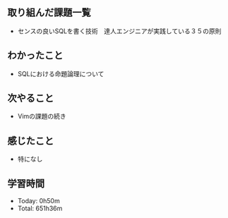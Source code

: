 ## 取り組んだ課題一覧
- センスの良いSQLを書く技術　達人エンジニアが実践している３５の原則
## わかったこと
- SQLにおける命題論理について
## 次やること
- Vimの課題の続き
## 感じたこと
- 特になし
## 学習時間
- Today: 0h50m
- Total: 651h36m
